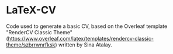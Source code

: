 # LaTeX-CV

Code used to generate a basic CV, based on the Overleaf template "RenderCV Classic Theme" (https://www.overleaf.com/latex/templates/rendercv-classic-theme/szbrrwnrfksk) written by Sina Atalay.
